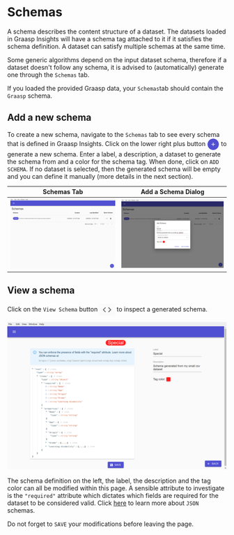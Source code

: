 # Schemas

A schema describes the content structure of a dataset. The datasets loaded in Graasp Insights will have a schema tag attached to it if it satisfies the schema definition. A dataset can satisfy multiple schemas at the same time.

Some generic algorithms depend on the input dataset schema, therefore if a dataset doesn't follow any schema, it is advised to (automatically) generate one through the `Schemas` tab.

If you loaded the provided Graasp data, your `Schemas`tab should contain the `Graasp` schema.

## Add a new schema

To create a new schema, navigate to the `Schemas` tab to see every schema that is defined in Graasp Insights. Click on the lower right plus button <img src="./figures/plus-icon.png" align="center" alt="Plus icon" height="28px"/> to generate a new schema. Enter a label, a description, a dataset to generate the schema from and a color for the schema tag. When done, click on `ADD SCHEMA`. If no dataset is selected, then the generated schema will be empty and you can define it manually (more details in the next section).


Schemas Tab             |  Add a Schema Dialog
:-------------------------:|:-------------------------:
![Schemas tab](./figures/schemas.png)  |  ![Add Schema](./figures/add-schema.png)


## View a schema


Click on the `View Schema` button <img src="./figures/view-icon.png" align="center" alt="View schema button" height="28px"/> to inspect a generated schema.

![View Schema](./figures/view-schema.png)

The schema definition on the left, the label, the description and the tag color can all be modified within this page. A sensible attribute to investigate is the `"required"` attribute which dictates which fields are required for the dataset to be considered valid. Click [here](https://json-schema.org/learn/getting-started-step-by-step.html) to learn more about `JSON` schemas.

Do not forget to `SAVE` your modifications before leaving the page.

